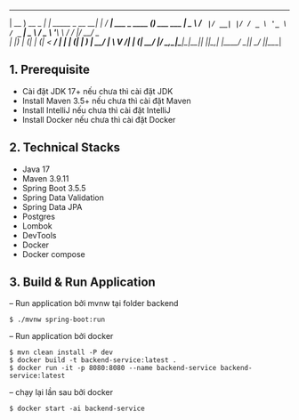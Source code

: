  ____             _                  _   ____                  _
| __ )  __ _  ___| | _____ _ __   __| | / ___|  ___ _ ____   _(_) ___ ___
|  _ \ / _` |/ __| |/ / _ \ '_ \ / _` | \___ \ / _ \ '__\ \ / / |/ __/ _ \
| |_) | (_| | (__|   <  __/ | | | (_| |  ___) |  __/ |   \ V /| | (_|  __/
|____/ \__,_|\___|_|\_\___|_| |_|\__,_| |____/ \___|_|    \_/ |_|\___\___|

## 1. Prerequisite
- Cài đặt JDK 17+ nếu chưa thì cài đặt JDK
- Install Maven 3.5+ nếu chưa thì cài đặt Maven
- Install IntelliJ nếu chưa thì cài đặt IntelliJ
- Install Docker nếu chưa thì cài đặt Docker

## 2. Technical Stacks
- Java 17
- Maven 3.9.11
- Spring Boot 3.5.5
- Spring Data Validation
- Spring Data JPA
- Postgres
- Lombok
- DevTools
- Docker
- Docker compose


## 3. Build & Run Application
– Run application bởi mvnw tại folder backend
```
$ ./mvnw spring-boot:run
```

– Run application bởi docker
```
$ mvn clean install -P dev
$ docker build -t backend-service:latest .
$ docker run -it -p 8080:8080 --name backend-service backend-service:latest
```
– chạy lại lần sau bởi docker
```
$ docker start -ai backend-service
```

